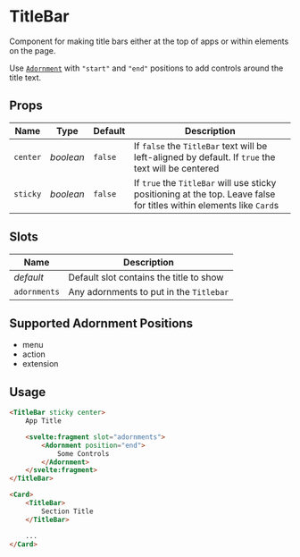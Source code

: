 # TitleBar
Component for making title bars either at the top of apps or within elements on
the page.

Use [`Adornment`](./adornment.md) with `"start"` and `"end"` positions to add
controls around the title text.

## Props
| Name | Type | Default | Description |
| --- | --- | --- | --- |
| `center` | _boolean_ | `false` | If `false` the `TitleBar` text will be left-aligned by default. If `true` the text will be centered
| `sticky` | _boolean_ | `false` | If `true` the `TitleBar` will use sticky positioning at the top. Leave false for titles within elements like `Card`s

## Slots
| Name | Description |
| --- | --- |
| _default_ | Default slot contains the title to show
| `adornments` | Any adornments to put in the `Titlebar`

## Supported Adornment Positions
- menu
- action
- extension

## Usage
```html
<TitleBar sticky center>
    App Title

    <svelte:fragment slot="adornments">
        <Adornment position="end">
            Some Controls
        </Adornment>
    </svelte:fragment>
</TitleBar>

<Card>
    <TitleBar>
        Section Title
    </TitleBar>

    ...
</Card>
```
